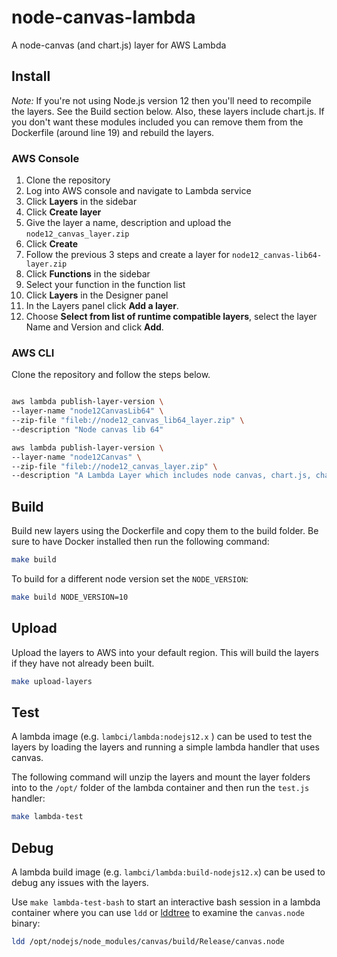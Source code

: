 # node-canvas-lambda

A node-canvas (and chart.js) layer for AWS Lambda

## Install

*Note:* 
If you're not using Node.js version 12 then you'll need to recompile the layers.
See the Build section below. Also, these layers include chart.js. If you don't
want these modules included you can remove them from the Dockerfile (around line
19) and rebuild the layers.

### AWS Console
1.  Clone the repository
1.  Log into AWS console and navigate to Lambda service
1.  Click **Layers** in the sidebar
1.  Click **Create layer**
1.  Give the layer a name, description and upload the `node12_canvas_layer.zip`
1.  Click **Create**
1.  Follow the previous 3 steps and create a layer for `node12_canvas-lib64-layer.zip`
1.  Click **Functions** in the sidebar
1.  Select your function in the function list
1.  Click **Layers** in the Designer panel
1.  In the Layers panel click **Add a layer**.
1.  Choose **Select from list of runtime compatible layers**, select the layer
Name and Version and click **Add**.

### AWS CLI

Clone the repository and follow the steps below.

```zsh

aws lambda publish-layer-version \
--layer-name "node12CanvasLib64" \
--zip-file "fileb://node12_canvas_lib64_layer.zip" \
--description "Node canvas lib 64"

aws lambda publish-layer-version \
--layer-name "node12Canvas" \
--zip-file "fileb://node12_canvas_layer.zip" \
--description "A Lambda Layer which includes node canvas, chart.js, chartjs-node-canvas, chartjs-plugin-datalabels"

```

## Build

Build new layers using the Dockerfile and copy them to the build folder.
Be sure to have Docker installed then run the following command:

```zsh
make build
```

To build for a different node version set the `NODE_VERSION`:

```zsh
make build NODE_VERSION=10
```

## Upload

Upload the layers to AWS into your default region. This will build the layers
if they have not already been built.

```zsh
make upload-layers
```

## Test

A lambda image (e.g. `lambci/lambda:nodejs12.x` ) can be used to test the layers
by loading the layers and running a simple lambda handler that uses canvas.

The following command will unzip the layers and mount the layer folders into to
the `/opt/` folder of the lambda container and then run the `test.js` handler:

```zsh
make lambda-test
```

## Debug

A lambda build image (e.g. `lambci/lambda:build-nodejs12.x`) can be used to
debug any issues with the layers.

Use `make lambda-test-bash` to start an interactive bash session in a lambda
container where you can use `ldd` or [lddtree](https://github.com/ncopa/lddtree)
to examine the `canvas.node` binary:

```zsh
ldd /opt/nodejs/node_modules/canvas/build/Release/canvas.node
```
